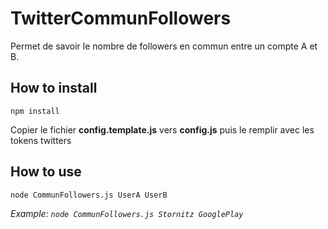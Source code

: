 # TwitterCommunFollowers
Permet de savoir le nombre de followers en commun entre un compte A et B.

## How to install
```
npm install
```
Copier le fichier **config.template.js** vers **config.js** puis le remplir avec les tokens twitters

## How to use
```
node CommunFollowers.js UserA UserB
```
_Example: `node CommunFollowers.js Stornitz GooglePlay`_
